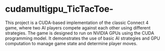 # cudamultigpu_TicTacToe-
This project is a CUDA-based implementation of the classic Connect 4 game, where two AI players compete against each other using different strategies. The game is designed to run on NVIDIA GPUs using the CUDA programming model. It demonstrates the use of basic AI strategies and GPU computation to manage game state and determine player moves.
